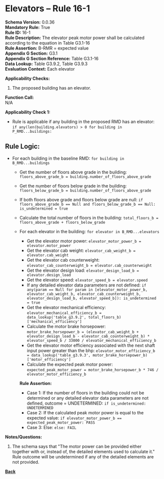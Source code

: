 # Elevators – Rule 16-1  
**Schema Version:** 0.0.36        
**Mandatory Rule:** True          
**Rule ID:** 16-1  
**Rule Description:** The elevator peak motor power shall be calculated according to the equation in Table G3.1-16  
**Rule Assertion:** B-RMR = expected value                                           
**Appendix G Section:** G3.1  
**Appendix G Section Reference:** Table G3.1-16  
**Data Lookup:** Table G3.9.2, Table G3.9.3  
**Evaluation Context:** Each elevator  

**Applicability Checks:**  
  1. The proposed building has an elevator.  

**Function Call:**  
N/A

**Applicability Check 1:**
- Rule is applicable if any building in the proposed RMD has an elevator: `if any(len(building.elevators) > 0 for building in P_RMD...buildings:`

## Rule Logic:
- For each building in the baseline RMD: `for building in B_RMD...buildings`
  - Get the number of floors above grade in the building: `floors_above_grade_b = building.number_of_floors_above_grade`
  - Get the number of floors below grade in the building: `floors_below_grade_b = building.number_of_floors_above_grade`
  - If both floors above grade and floors below grade are null: `if floors_above_grade_b == Null and floors_below_grade_b == Null: is_undetermined = true`
  - Calculate the total number of floors in the building: `total_floors_b = floors_above_grade + floors_below_grade`
  - For each elevator in the building: `for elevator in B_RMD...elevators`
    - Get the elevator motor power: `elevator_motor_power_b = elevator.motor_power`
    - Get the elevator cab weight: `elevator_cab_weight_b = elevator.cab_weight`
    - Get the elevator cab counterweight: `elevator_cab_counterweight_b = elevator.cab_counterweight`
    - Get the elevator design load: `elevator_design_load_b = elevator.design_load`
    - Get the elevator speed: `elevator_speed_b = elevator.speed`
    - If any detailed elevator data parameters are not defined: `if any(param == Null for param in [elevator_motor_power_b, elevator_cab_weight_b, elevator_cab_counterweight_b, elevator_design_load_b, elevator_speed_b]): is_undetermined = true`
    - Get the elevator mechanical efficiency: `elevator_mechanical_efficiency_b = data_lookup('table_g3.9.2', total_floors_b)['mechanical_efficiency']`
    - Calculate the motor brake horsepower: `motor_brake_horsepower_b = (elevator_cab_weight_b + elevator_design_load_b - elevator_cab_counterweight_b) * elevator_speed_b / 33000 / elevator_mechanical_efficiency_b`
    - Get the elevator motor efficiency associated with the next shaft input power greater than the bhp: `elevator_motor_efficiency_b = data_lookup('table_g3.9.3', motor_brake_horsepower_b)['motor_efficiency']`
    - Calculate the expected peak motor power: `expected_peak_motor_power = motor_brake_horsepower_b * 746 / elevator_motor_efficiency_b`
    
    **Rule Assertion:**  
    - Case 1: If the number of floors in the building could not be determined or any detailed elevator data parameters are not defined, outcome = UNDETERMINED: `if is_undetermined: UNDETERMINED`
    - Case 2: If the calculated peak motor power is equal to the expected value: `if elevator_motor_power_b == expected_peak_motor_power: PASS`
    - Case 3: Else: `else: FAIL`

**Notes/Questions:**
1. The schema says that "The motor power can be provided either together with or, instead of, the detailed elements used to calculate it." Rule outcome will be undetermined if any of the detailed elements are not provided.


 **[Back](../_toc.md)**